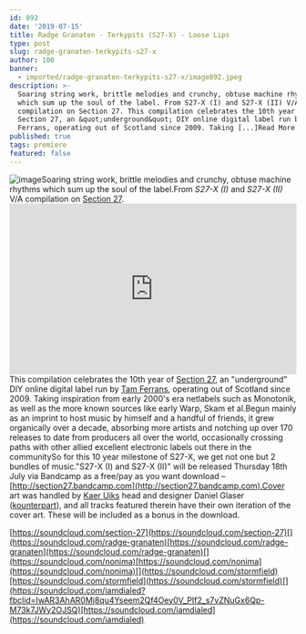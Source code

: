 ```yaml
---
id: 892
date: '2019-07-15'
title: Radge Granaten - Terkypits (S27-X) - Loose Lips
type: post
slug: radge-granaten-terkypits-s27-x
author: 100
banner:
  - imported/radge-granaten-terkypits-s27-x/image892.jpeg
description: >-
  Soaring string work, brittle melodies and crunchy, obtuse machine rhythms
  which sum up the soul of the label. From S27-X (I) and S27-X (II) V/A
  compilation on Section 27. This compilation celebrates the 10th year of
  Section 27, an &quot;underground&quot; DIY online digital label run by Tam
  Ferrans, operating out of Scotland since 2009. Taking [...]Read More...
published: true
tags: premiere
featured: false
---
```

![image](../imported/radge-granaten-terkypits-s27-x/image892.jpeg)Soaring string work, brittle melodies and crunchy, obtuse machine rhythms which sum up the soul of the label.From _S27-X (I)_ and _S27-X (II)_ V/A compilation on [Section 27](https://section27.bandcamp.com).<iframe width='100%' height='300' scrolling='no' frameborder='no' allow='autoplay' src='https://w.soundcloud.com/player/?url=https%3A//api.soundcloud.com/tracks/651544652&color=%23ff5500&auto_play=false&hide_related=false&show_comments=true&show_user=true&show_reposts=false&show_teaser=true'></iframe>This compilation celebrates the 10th year of [Section 27](https://section27.bandcamp.com), an "underground" DIY online digital label run by [Tam Ferrans](https://nonima.bandcamp.com), operating out of Scotland since 2009. Taking inspiration from early 2000's era netlabels such as Monotonik, as well as the more known sources like early Warp, Skam et al.Begun mainly as an imprint to host music by himself and a handful of friends, it grew organically over a decade, absorbing more artists and notching up over 170 releases to date from producers all over the world, occasionally crossing paths with other allied excellent electronic labels out there in the communitySo for this 10 year milestone of S27-X, we get not one but 2 bundles of music."S27-X (I) and S27-X (II)" will be released Thursday 18th July via Bandcamp as a free/pay as you want download – [](https://section27.bandcamp.com)[http://section27.bandcamp.com](http://section27.bandcamp.com).Cover art was handled by [Kaer Uiks](https://kaer-uiks.com/) head and designer Daniel Glaser ([kounterpart](https://kounterpart.com/)), and all tracks featured therein have their own iteration of the cover art. These will be included as a bonus in the download.

[](https://soundcloud.com/section-27)[https://soundcloud.com/section-27](https://soundcloud.com/section-27)[](https://soundcloud.com/radge-granaten)[https://soundcloud.com/radge-granaten](https://soundcloud.com/radge-granaten)[](https://soundcloud.com/nonima)[https://soundcloud.com/nonima](https://soundcloud.com/nonima)[](https://soundcloud.com/stormfield)[https://soundcloud.com/stormfield](https://soundcloud.com/stormfield)[](https://soundcloud.com/iamdialed?fbclid=IwAR3AhAR0Mj8qu4Yseem2Qf4Oey0V_PIf2_s7vZNuGx6Qp-M73k7JWy2OJSQ)[https://soundcloud.com/iamdialed](https://soundcloud.com/iamdialed)